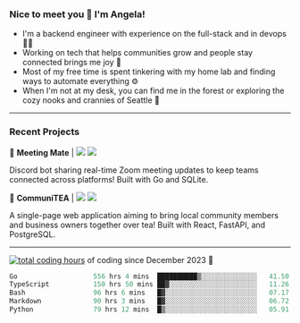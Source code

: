 ### Nice to meet you 👋 I'm Angela!

- I'm a backend engineer with experience on the full-stack and in devops 👩‍💻
- Working on tech that helps communities grow and people stay connected brings me joy 🤝
- Most of my free time is spent tinkering with my home lab and finding ways to automate everything ⚙️
- When I'm not at my desk, you can find me in the forest or exploring the cozy nooks and crannies of Seattle 🧋

---

### Recent Projects

👾 **Meeting Mate** | [![](https://img.shields.io/badge/Code-violet.svg?style=flat-square)](https://github.com/angelajfisher/meeting-mate) [![](https://img.shields.io/badge/Site-violet.svg?style=flat-square)](https://angelajfisher.com/projects/meeting-mate)

Discord bot sharing real-time Zoom meeting updates to keep teams connected across platforms! Built with Go and SQLite.

🍵 **CommuniTEA** | [![](https://img.shields.io/badge/Code-green.svg?style=flat-square)](https://gitlab.com/angelajfisher/communiTEA) [![](https://img.shields.io/badge/Demo-green.svg?style=flat-square)](https://angelajfisher.gitlab.io/communiTEA/)

A single-page web application aiming to bring local community members and business owners together over tea!  Built with React, FastAPI, and PostgreSQL.

---

<a href="https://wakatime.com/@018c1e94-8745-411f-aea1-f33be044d952"><img src="https://wakatime.com/badge/user/018c1e94-8745-411f-aea1-f33be044d952.svg?style=flat-square" alt="total coding hours" /></a> of coding since December 2023 🌊<br>
<!--START_SECTION:waka-->

```go
Go                   556 hrs 4 mins  ██████████▒░░░░░░░░░░░░░░   41.50 %
TypeScript           150 hrs 50 mins ██▓░░░░░░░░░░░░░░░░░░░░░░   11.26 %
Bash                 96 hrs 6 mins   █▓░░░░░░░░░░░░░░░░░░░░░░░   07.17 %
Markdown             90 hrs 3 mins   █▓░░░░░░░░░░░░░░░░░░░░░░░   06.72 %
Python               79 hrs 12 mins  █▒░░░░░░░░░░░░░░░░░░░░░░░   05.91 %
```

<!--END_SECTION:waka--> 
